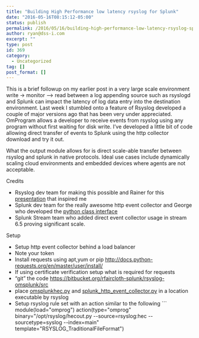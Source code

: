 ```yaml
---
title: "Building High Performance low latency rsyslog for Splunk"
date: "2016-05-16T08:15:12-05:00"
status: publish
permalink: /2016/05/16/building-high-performance-low-latency-rsyslog-splunk
author: ryan@dss-i.com
excerpt: ""
type: post
id: 369
category:
  - Uncategorized
tag: []
post_format: []
---
```


This is a brief followup on my earlier post in a very large scale environment write -&gt; monitor –&gt; read between a log appending source such as rsyslogd and Splunk can impact the latency of log data entry into the destination environment. Last week I stumbled onto a feature of Rsyslog developed a couple of major versions ago that has been very under appreciated. OmProgram allows a developer to receive events from rsyslog using any program without first waiting for disk write. I’ve developed a little bit of code allowing direct transfer of events to Splunk using the http collector download and try it out.

What the output module allows for is direct scale-able transfer between rsyslog and splunk in native protocols. Ideal use cases include dynamically scaling cloud environments and embedded devices where agents are not acceptable.

Credits

- Rsyslog dev team for making this possible and Rainer for this [presentation](http://www.rsyslog.com/rsyslog-v8-improvements-and-how-to-write-plugins-in-any-language/) that inspired me
- Splunk dev team for the really awesome http event collector and George who developed the [python class interface ](http://blogs.splunk.com/2015/12/11/http-event-collect-a-python-class/)
- Splunk Stream team who added direct event collector usage in stream 6.5 proving significant scale.

Setup

- Setup http event collector behind a load balancer
- Note your token
- Install requests using apt,yum or pip http://docs.python-requests.org/en/master/user/install/
- If using certificate verification setup what is required for requests
- “git” the code https://bitbucket.org/rfaircloth-splunk/rsyslog-omsplunk/src
- place [omsplunkhec.py](https://bitbucket.org/rfaircloth-splunk/rsyslog-omsplunk/src/ae4c14509a181b7f543382be75d76a0393f9c937/omsplunkhec.py?at=master "omsplunkhec.py") and [splunk_http_event_collector.py](https://bitbucket.org/rfaircloth-splunk/rsyslog-omsplunk/src/ae4c14509a181b7f543382be75d76a0393f9c937/splunk_http_event_collector.py?at=master "splunk_http_event_collector.py") in a location executable by rsyslog
- Setup rsyslog rule set with an action similar to the following ```
  <span class="k">module</span>(<span class="n">load</span>=<span class="s">"omprog"</span>)
  <a name="rsyslogd.d.conf.example-2"></a><span class="n">action</span>(<span class="n">type</span>=<span class="s">"omprog"</span>
  <a name="rsyslogd.d.conf.example-3"></a> <span class="k">binary</span>=<span class="s">"/opt/rsyslog/hecout.py --source=rsyslog:hec --sourcetype=syslog --index=main"</span>
  <a name="rsyslogd.d.conf.example-4"></a> <span class="n">template</span>=<span class="s">"RSYSLOG_TraditionalFileFormat"</span>)
  ```

  ```
